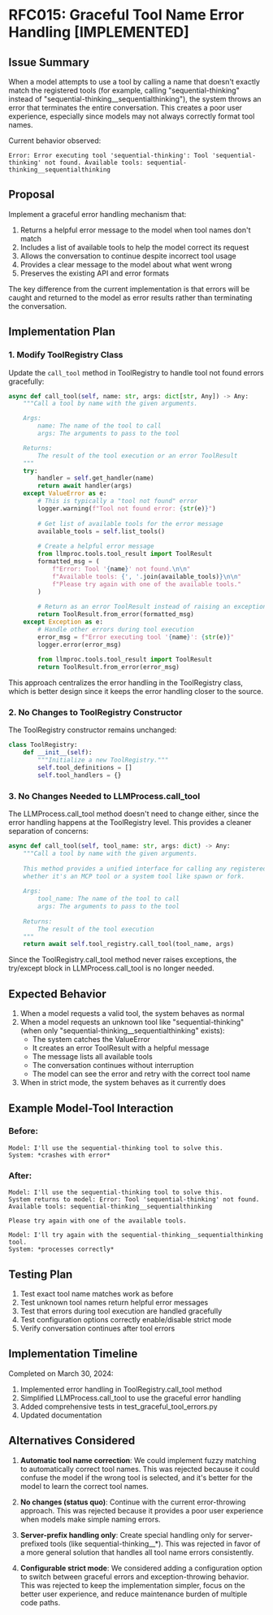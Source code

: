 # RFC015: Graceful Tool Name Error Handling [IMPLEMENTED]

## Issue Summary

When a model attempts to use a tool by calling a name that doesn't exactly match the registered tools (for example, calling "sequential-thinking" instead of "sequential-thinking__sequentialthinking"), the system throws an error that terminates the entire conversation. This creates a poor user experience, especially since models may not always correctly format tool names.

Current behavior observed:
```
Error: Error executing tool 'sequential-thinking': Tool 'sequential-thinking' not found. Available tools: sequential-thinking__sequentialthinking
```

## Proposal

Implement a graceful error handling mechanism that:

1. Returns a helpful error message to the model when tool names don't match
2. Includes a list of available tools to help the model correct its request
3. Allows the conversation to continue despite incorrect tool usage
4. Provides a clear message to the model about what went wrong
5. Preserves the existing API and error formats

The key difference from the current implementation is that errors will be caught and returned to the model as error results rather than terminating the conversation.

## Implementation Plan

### 1. Modify ToolRegistry Class

Update the `call_tool` method in ToolRegistry to handle tool not found errors gracefully:

```python
async def call_tool(self, name: str, args: dict[str, Any]) -> Any:
    """Call a tool by name with the given arguments.

    Args:
        name: The name of the tool to call
        args: The arguments to pass to the tool

    Returns:
        The result of the tool execution or an error ToolResult
    """
    try:
        handler = self.get_handler(name)
        return await handler(args)
    except ValueError as e:
        # This is typically a "tool not found" error
        logger.warning(f"Tool not found error: {str(e)}")
        
        # Get list of available tools for the error message
        available_tools = self.list_tools()
        
        # Create a helpful error message
        from llmproc.tools.tool_result import ToolResult
        formatted_msg = (
            f"Error: Tool '{name}' not found.\n\n"
            f"Available tools: {', '.join(available_tools)}\n\n"
            f"Please try again with one of the available tools."
        )
        
        # Return as an error ToolResult instead of raising an exception
        return ToolResult.from_error(formatted_msg)
    except Exception as e:
        # Handle other errors during tool execution
        error_msg = f"Error executing tool '{name}': {str(e)}"
        logger.error(error_msg)
        
        from llmproc.tools.tool_result import ToolResult
        return ToolResult.from_error(error_msg)
```

This approach centralizes the error handling in the ToolRegistry class, which is better design since it keeps the error handling closer to the source.

### 2. No Changes to ToolRegistry Constructor

The ToolRegistry constructor remains unchanged:

```python
class ToolRegistry:
    def __init__(self):
        """Initialize a new ToolRegistry."""
        self.tool_definitions = []
        self.tool_handlers = {}
```

### 3. No Changes Needed to LLMProcess.call_tool

The LLMProcess.call_tool method doesn't need to change either, since the error handling happens at the ToolRegistry level. This provides a cleaner separation of concerns:

```python
async def call_tool(self, tool_name: str, args: dict) -> Any:
    """Call a tool by name with the given arguments.
    
    This method provides a unified interface for calling any registered tool,
    whether it's an MCP tool or a system tool like spawn or fork.
    
    Args:
        tool_name: The name of the tool to call
        args: The arguments to pass to the tool
        
    Returns:
        The result of the tool execution
    """
    return await self.tool_registry.call_tool(tool_name, args)
```

Since the ToolRegistry.call_tool method never raises exceptions, the try/except block in LLMProcess.call_tool is no longer needed.

## Expected Behavior

1. When a model requests a valid tool, the system behaves as normal
2. When a model requests an unknown tool like "sequential-thinking" (when only "sequential-thinking__sequentialthinking" exists):
   - The system catches the ValueError
   - It creates an error ToolResult with a helpful message
   - The message lists all available tools
   - The conversation continues without interruption
   - The model can see the error and retry with the correct tool name
3. When in strict mode, the system behaves as it currently does

## Example Model-Tool Interaction

### Before:
```
Model: I'll use the sequential-thinking tool to solve this.
System: *crashes with error*
```

### After:
```
Model: I'll use the sequential-thinking tool to solve this.
System returns to model: Error: Tool 'sequential-thinking' not found. Available tools: sequential-thinking__sequentialthinking

Please try again with one of the available tools.

Model: I'll try again with the sequential-thinking__sequentialthinking tool.
System: *processes correctly*
```

## Testing Plan

1. Test exact tool name matches work as before
2. Test unknown tool names return helpful error messages
3. Test that errors during tool execution are handled gracefully
4. Test configuration options correctly enable/disable strict mode
5. Verify conversation continues after tool errors

## Implementation Timeline

Completed on March 30, 2024:
1. Implemented error handling in ToolRegistry.call_tool method
2. Simplified LLMProcess.call_tool to use the graceful error handling
3. Added comprehensive tests in test_graceful_tool_errors.py
4. Updated documentation

## Alternatives Considered

1. **Automatic tool name correction**: We could implement fuzzy matching to automatically correct tool names. This was rejected because it could confuse the model if the wrong tool is selected, and it's better for the model to learn the correct tool names.

2. **No changes (status quo)**: Continue with the current error-throwing approach. This was rejected because it provides a poor user experience when models make simple naming errors.

3. **Server-prefix handling only**: Create special handling only for server-prefixed tools (like sequential-thinking__*). This was rejected in favor of a more general solution that handles all tool name errors consistently.

4. **Configurable strict mode**: We considered adding a configuration option to switch between graceful errors and exception-throwing behavior. This was rejected to keep the implementation simpler, focus on the better user experience, and reduce maintenance burden of multiple code paths.